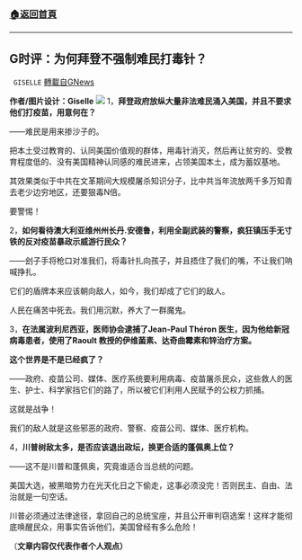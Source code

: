 ###  [:house:返回首頁](https://github.com/ourhimalayas/txt)
---


## G时评：为何拜登不强制难民打毒针？
` GISELLE` [轉載自GNews](https://gnews.org/zh-hans/1547010/)

**作者/图片设计：Giselle**
![](https://assets.gnews.org/wp-content/uploads/2021/09/吊带-绿色.png)
1，**拜登政府放纵大量非法难民涌入美国，并且不要求他们打疫苗，用意何在？**

——难民是用来掺沙子的。

把本土受过教育的、认同美国价值观的群体，用毒针消灭，然后再让贫穷的、受教育程度低的、没有美国精神认同感的难民进来，占领美国本土，成为蓄奴基地。

其效果类似于中共在文革期间大规模屠杀知识分子，比中共当年流放两千多万知青去老少边穷地区，还要狠毒N倍。

要警惕！

2，**如何看待澳大利亚维州州长丹.安德鲁，利用全副武装的警察，疯狂镇压手无寸铁的反对疫苗暴政示威游行民众？**

——刽子手将枪口对准我们，将毒针扎向孩子，并且捂住了我们的嘴，不让我们呐喊挣扎。

它们的盾牌本来应该朝向敌人，如今，我们却成了它们的敌人。

人民在痛苦中死去。我们用沉默，养大了一群魔鬼。

3，**在法属波利尼西亚，医师协会逮捕了Jean-Paul Théron 医生，因为他给新冠病毒患者，使用了Raoult 教授的伊维菌素、达奇曲霉素和锌治疗方案。**

**这个世界是不是已经疯了？**

——政府、疫苗公司、媒体、医疗系统要利用病毒、疫苗屠杀民众，这些救人的医生、护士、科学家挡它们的路了，所以被它们利用人民赋予的公权力抓捕。

这就是战争！

我们的敌人就是这些邪恶的政府、警察、疫苗公司、媒体、医疗机构。

4，**川普树敌太多，是否应该退出政坛，换更合适的蓬佩奥上位？**

——这不是川普和蓬佩奥，究竟谁适合当总统的问题。

美国大选，被黑暗势力在光天化日之下偷走，这事必须没完！否则民主、自由、法治就是一句空话。

川普必须通过法律途径，拿回自己的总统宝座，并且公开审判窃选案！这样才能彻底唤醒民众，用事实告诉他们，美国曾经有多么危险！

（**文章内容仅代表作者个人观点）**

